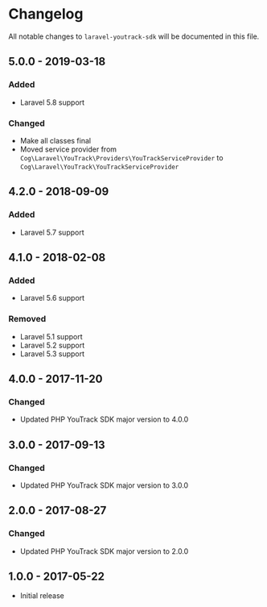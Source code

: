 # Changelog

All notable changes to `laravel-youtrack-sdk` will be documented in this file.

## 5.0.0 - 2019-03-18

### Added

- Laravel 5.8 support

### Changed

- Make all classes final
- Moved service provider from `Cog\Laravel\YouTrack\Providers\YouTrackServiceProvider` to `Cog\Laravel\YouTrack\YouTrackServiceProvider`

## 4.2.0 - 2018-09-09

### Added

- Laravel 5.7 support

## 4.1.0 - 2018-02-08

### Added

- Laravel 5.6 support

### Removed

- Laravel 5.1 support
- Laravel 5.2 support
- Laravel 5.3 support

## 4.0.0 - 2017-11-20

### Changed

- Updated PHP YouTrack SDK major version to 4.0.0

## 3.0.0 - 2017-09-13

### Changed

- Updated PHP YouTrack SDK major version to 3.0.0

## 2.0.0 - 2017-08-27

### Changed

- Updated PHP YouTrack SDK major version to 2.0.0

## 1.0.0 - 2017-05-22

- Initial release
